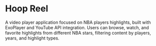 # Hoop Reel

A video player application focused on NBA players highlights, built with ExoPlayer and YouTube API integration. Users can browse, watch, and favorite highlights from different NBA stars, filtering content by players, years, and highlight types.


